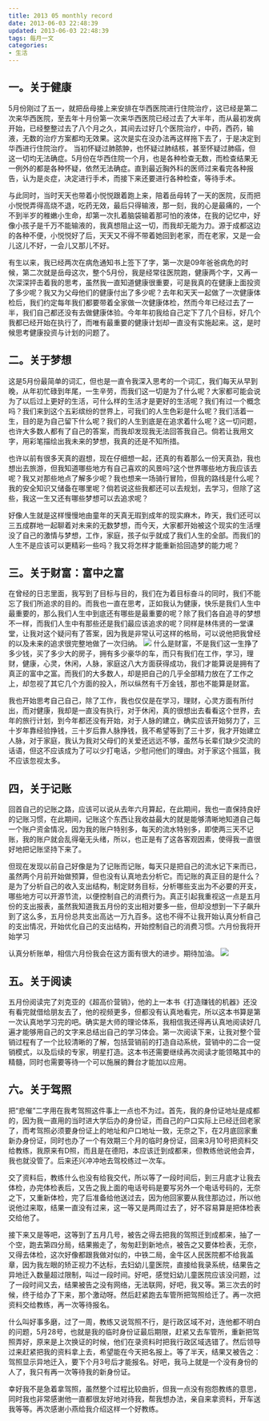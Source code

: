 ```yaml
---
title: 2013 05 monthly record
date: 2013-06-03 22:48:39
updated: 2013-06-03 22:48:39
tags: 每月一文
categories: 
- 生活
---
```


## 一。关于健康
5月份刚过了五一，就把岳母接上来安排在华西医院进行住院治疗，这已经是第二次来华西医院，至去年十月份第一次来华西医院已经过去了大半年，而从最初发病开始，已经整整过去了八个月之久，其间去过好几个医院治疗，中药，西药，输液，无数的治疗方案都均无效果。这次是实在没办法再这样拖下去了，于是决定到华西进行住院治疗。
当初怀疑过肺脓肿，也怀疑过肺结核，甚至怀疑过肺癌，但这一切均无法确症。5月份在华西住院一个月，也是各种检查无数，而检查结果无一例外的都是各种怀疑，依然无法确症。直到最近胸外科的医师过来看完各种报告，认为是炎症，决定进行手术，而接下来还要进行各种检查，等待手术。
<!--more-->
与此同时，当时天天也带着小悦悦跟着跑上来，陪着岳母转了一天的医院，反而把小悦悦弄得高烧不退，吃药无效，最后只得输液，那一刻，我的心是最痛的，一个不到半岁的稚嫩小生命，却第一次扎着脑袋输着那可怕的液体，在我的记忆中，好像小孩子是千万不能输液的，我真想阻止这一切，而我却无能为力。源于成都这边的各种不便，小悦悦好了后，天天又不得不带着她回到老家，而在老家，又是一会儿这儿不好，一会儿又那儿不好。

有生以来，我已经两次在病危通知书上签下了字，第一次是09年爸爸病危的时候，第二次就是岳母这次，整个5月份，我是经常往医院跑，健康两个字，又再一次深深抨击着我的思考，虽然我一直知道健康很重要，可是我真的在健康上面投资了多少呢？我又为父母他们的健康付出了多少呢？去年和天天一起做了一次健康体检后，我们约定每年我们都要带着全家做一次健康体检，然而今年已经过去了一半，我们自己都还没有去做健康体验。今年年初我给自己定下了几个目标，好几个我都已经开始在执行了，而唯有最重要的健康计划却一直没有实施起来。这，是时候思考健康投资与计划的问题了。

## 二。关于梦想
这是5月份最简单的词汇，但也是一直令我深入思考的一个词汇，我们每天从早到晚，从年初忙碌到年尾，一生辛劳，而我们这一切是为了什么呢？大家都可能会说为了以后过上更好的生活，可什么样的生活才是更好的生活呢？我们有过一个概念吗？我们来到这个五彩缤纷的世界上，可我们的人生色彩是什么呢？我们活着一生，目的是为自己留下什么呢？我们的人生到底是在追求着什么呢？这一切问题，也许大多数人都有了自己的答案，而我却发现我无法回答我自己。倘若让我用文字，用彩笔描绘出我未来的梦想，我真的还是不知所措。

也许以前有很多天真的遐想，现在仔细想一起，还真的有着那么一份天真劲，我也想出去旅游，但我知道哪些地方有自己喜欢的风景吗?这个世界哪些地方我应该去呢？我又对那些地点了解多少呢？我也想来一场骑行冒险，但我的路线是什么呢？我的安全知识又储备在哪里呢？倘若说这些我都还可以去规划，去学习，但除了这些，我这一生又还有哪些梦想可以去追求呢？

好像人生就是这样慢慢地由童年的天真无瑕到成年的现实麻木，昨天，我们还可以三五成群地一起聊着对未来的无数梦想，而今天，大家都开始被这个现实的生活埋没了自己的激情与梦想，工作，家庭，孩子似乎就成了我们人生的全部。而我们的人生不是应该可以更精彩一些吗？我又将怎样才能重新拾回造梦的能力呢？

## 三。关于财富：富中之富
在曾经的日志里面，我写到了目标与目的，我们在为着目标奋斗的同时，我们不能忘了我们所追求的目的。而我也一直在思考，正如我认为健康，快乐是我们人生中最重要的，那么我们人生中到底还有哪些是最重要的呢？除了我们各自追寻的梦想不一样，而我们人生中有那些还是我们最应该追求的呢？同样是林伟贤的一堂课堂，让我对这个疑问有了答案，因为我是非常认可这样的格局，可以说他把我曾经的以及未来的追求很完整地做了一次归纳。
![](http://7te946.com1.z0.glb.clouddn.com/16-3-25/41000279.jpg)
什么是财富，不是我们这一生挣了多少钱，买了多少大的房子，拥有多少豪华的车，而只有我们在工作，学习，理财，健康，心灵，休闲，人脉，家庭这八大方面获得成功，我们才能算说是拥有了真正的富中之富。而我们的大多数人，却是把自己的几乎全部精力放在了工作之上，却忽视了其它几个方面的投入，所以纵然有千万金钱，那也不能算是财富。

我也开始思考自己自己，除了工作，我也仅仅是在学习，理财，心灵方面有所付出，而对健康，我却是一直没有执行，对于休闲，真的很想出去看看这个世界，去年的旅行计划，到今年都还没有开始，对于人脉的建立，确实应该开始努力了，三十岁年靠经验挣钱，三十岁后靠人脉挣钱，我不希望等到了三十岁，我才开始建立人脉，对于家庭，我认为我对父母们的关爱还远远不够，虽然与长辈们缺少交流的话语，但这不应该成为了可以少打电话，少慰问他们的理由。对于家这个摇篮，我不应该忽视太多。

## 四，关于记账
回首自己的记账之路，应该可以说从去年六月算起，在此期间，我也一直保持良好的记账习惯，在此期间，记账这个东西让我收益最大的就是能够清晰地知道自己每一个账户资金情况，因为我的账户特别多，每天的流水特别多，即使两三天不记账，我的账户就会乱得毫无头绪，所以，也正是有了这各客观因素，使得我一直很好地把记账坚持下来了。

但现在发现以前自己好像是为了记账而记账，每天只是把自己的流水记下来而已，虽然两个月前开始做预算，但也没有认真地去分析它。而记账的真正目的是什么？是为了分析自己的收入支出结构，制定财务目标，分析哪些支出为不必要的开支，哪些地方可以开源节流，以便控制自己的消费行为。真正引起我重视这一点是五月份的支出报表，虽然我知道我五月份的支出相对要多一些，但却没想到一下子飙升到了这么多，五月份总共支出高达一万九百多。这也不得不让我开始认真分析自己的支出情况，开始优化自己的支出结构，开始控制自己的消费习惯。六月份我将开始学习

认真分析账单，相信六月份我会在这方面有很大的进步。期待加油。
![](http://7te946.com1.z0.glb.clouddn.com/16-3-25/68665750.jpg)

## 五。关于阅读
五月份阅读完了刘克亚的《超高价营销》，他的上一本书《打造赚钱的机器》还没有看完就借给朋友去了，他的视频更多，但都没有认真地看完，所以这本书算是第一次认真地学习完的吧。确实是大师的理论体系，我相信我还得再认真地阅读好几遍才能够用自己的文字来总结出自己的学习体会。第一次阅读下来，让我对整个营销过程有了一个比较清晰的了解，包括营销前的打造自动系统，营销中的二合一促销模式，以及后续的专家，明星打造。这本书还需要继续再次阅读才能领略其中的精髓，同时也需要等待一个可以施展的舞台才能加以应用。

## 六。关于驾照
把“悲催”二字用在我考驾照这件事上一点也不为过。首先，我的身份证地址是成都的，因为我一直用的当时进大学后办的身份证，而自己的户口实际上已经迁回老家了，而考驾照必须要身份证上的地址和户口地址一致，无奈之下，在2月底回家重新办身份证，同时也办了一个有效期三个月的临时身份证，回来3月10号把资料交给教练，我原来有D照，而且是在德阳，本应该迁到成都来，但教练他说他会弄，我也就没管了。后来还兴冲冲地去驾校练过一次车。

交了资料后，教练什么也没有给我交代，所以等了一段时间后，到三月底才让我去体检，办完体检表后，又告之我上面的电话号码是要写另外一个电话号码的，无奈之下，又重新体检，完了后准备给他送过去，因为他回家要从我住那边过，所以他说他过来取，结果一直没有过来，这一等又是两周过去了，好不容易算是把体检表交给他了。

接下来又是等吧，这等到了五月几号，被告之得去把我的驾照迁到成都来，抽了一个空，跑去第四分局，结果搬走了，匆匆赶到新地点，被告之又要体检表，无奈，又得去体检，这次好像都跟我做对似的，中铁二局，金牛区人民医院都不给我盖章，因为我左眼的矫正视力不达标，去妇幼儿童医院，直接给我录系统，结果告之异地迁入数量超过限制，叫过一段时间。好吧，感觉妇幼儿童医院应该没问题，过了一段时间又去，结果被告之没有网络，无法联网，好吧，我又等。第三次去的时候，终于给办了下来，那个激动呀。然后赶紧跑去车管所把驾照给迁了。再一次把资料交给教练，再一次等待报名。

什么叫好事多磨，过了一周，教练又说驾照不行，是行政区域不对，连他都不明白的问题，5月28号，也就是我的临时身份证最后期限，赶紧又去车管所，重新把驾照弄好，原来是上次换证的时候，他们在录资料时把我行政区域选错了。然后领导过来赶紧把我的资料拿上去，希望能在今天把名报上。等了半天，结果又被告之：驾照显示异地迁入，要下个月3号后才能报名。好吧，我马上就是一个没有身份的人了，我只有再一次等待我的新身份证。

幸好我不是急着拿驾照，虽然整个过程比较曲折，但我一点没有抱怨教练的意思，同时我也非常感谢他一直都很友好地对待我，帮我想办法，亲自来拿资料，开车送我等等。再次感谢小燕给我介绍这样一个好教练。
